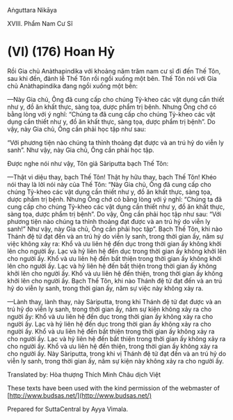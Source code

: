 Aṅguttara Nikāya

XVIII. Phẩm Nam Cư Sĩ

# (VI) (176) Hoan Hỷ

Rồi Gia chủ Anàthapindika với khoảng năm trăm nam cư sĩ đi đến Thế Tôn, sau khi đến, đảnh lễ Thế Tôn rồi ngồi xuống một bên. Thế Tôn nói với Gia chủ Anàthapindika đang ngồi xuống một bên:

—Này Gia chủ, Ông đã cung cấp cho chúng Tỷ-kheo các vật dụng cần thiết như y, đồ ăn khất thực, sàng tọa, dược phẩm trị bệnh. Nhưng Ông chớ có bằng lòng với ý nghĩ: “Chúng ta đã cung cấp cho chúng Tỷ-kheo các vật dụng cần thiết như y, đồ ăn khất thực, sàng tọa, dược phẩm trị bệnh”. Do vậy, này Gia chủ, Ông cần phải học tập như sau:

“Với phương tiện nào chúng ta thỉnh thoảng đạt được và an trú hỷ do viễn ly sanh”. Như vậy, này Gia chủ, Ông cần phải học tập.

Ðược nghe nói như vậy, Tôn giả Sàriputta bạch Thế Tôn:

—Thật vi diệu thay, bạch Thế Tôn! Thật hy hữu thay, bạch Thế Tôn! Khéo nói thay là lời nói này của Thế Tôn: “Này Gia chủ, Ông đã cung cấp cho chúng Tỷ-kheo các vật dụng cần thiết như y, đồ ăn khất thực, sàng tọa, dược phẩm trị bệnh. Nhưng Ông chớ có bằng lòng với ý nghĩ: “Chúng ta đã cung cấp cho chúng Tỷ-kheo các vật dụng cần thiết như y, đồ ăn khất thực, sàng tọa, dược phẩm trị bệnh”. Do vậy, Ông cần phải học tập như sau: “Với phương tiện nào chúng ta thỉnh thoảng đạt được và an trú hỷ do viễn ly sanh!” Như vậy, này Gia chủ, Ông cần phải học tập”. Bạch Thế Tôn, khi nào Thánh đệ tử đạt đến và an trú hỷ do viễn ly sanh, trong thời gian ấy, năm sự việc không xảy ra: Khổ và ưu liên hệ đến dục trong thời gian ấy không khởi lên cho người ấy. Lạc và hỷ liên hệ đến dục trong thời gian ấy không khởi lên cho người ấy. Khổ và ưu liên hệ đến bất thiện trong thời gian ấy không khởi lên cho người ấy. Lạc và hỷ liên hệ đến bất thiện trong thời gian ấy không khởi lên cho người ấy. Khổ và ưu liên hệ đến thiện, trong thời gian ấy không khởi lên cho người ấy. Bạch Thế Tôn, khi nào Thánh đệ tử đạt đến và an trú hỷ do viễn ly sanh, trong thời gian ấy, năm sự việc này không xảy ra.

—Lành thay, lành thay, này Sàriputta, trong khi Thánh đệ tử đạt được và an trú hỷ do viễn ly sanh, trong thời gian ấy, năm sự kiện không xảy ra cho người ấy: Khổ và ưu liên hệ đến dục trong thời gian ấy không xảy ra cho người ấy. Lạc và hỷ liên hệ đến dục trong thời gian ấy không xảy ra cho người ấy. Khổ và ưu liên hệ đến bất thiện trong thời gian ấy không xảy ra cho người ấy. Lạc và hỷ liên hệ đến bất thiện trong thời gian ấy không xảy ra cho người ấy. Khổ và ưu liên hệ đến thiện, trong thời gian ấy không xảy ra cho người ấy. Này Sàriputta, trong khi vị Thánh đệ tử đạt đến và an trú hỷ do viễn ly sanh, trong thời gian ấy, năm sự kiện này không xảy ra cho người ấy.

Translated by: Hòa thượng Thích Minh Châu dịch Việt

These texts have been used with the kind permission of the webmaster of [http://www.budsas.net/](http://www.budsas.net/)

Prepared for SuttaCentral by Ayya Vimala.